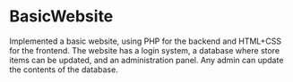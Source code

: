 # BasicWebsite

Implemented a basic website, using PHP for the backend and HTML+CSS for the frontend.
The website has a login system, a database where store items can be updated, and an administration panel.
Any admin can update the contents of the database.
